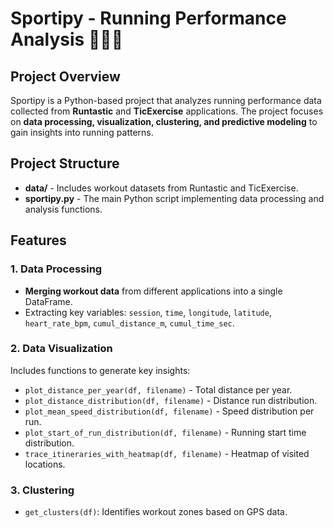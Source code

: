 # Sportipy - Running Performance Analysis 🏃🏻‍♂️

## Project Overview
Sportipy is a Python-based project that analyzes running performance data collected from **Runtastic** and **TicExercise** applications. The project focuses on **data processing, visualization, clustering, and predictive modeling** to gain insights into running patterns.

## Project Structure
- **data/** - Includes workout datasets from Runtastic and TicExercise.
- **sportipy.py** - The main Python script implementing data processing and analysis functions.
  
## Features
### 1. Data Processing
- **Merging workout data** from different applications into a single DataFrame.
- Extracting key variables: `session`, `time`, `longitude`, `latitude`, `heart_rate_bpm`, `cumul_distance_m`, `cumul_time_sec`.

### 2. Data Visualization
Includes functions to generate key insights:
- `plot_distance_per_year(df, filename)` - Total distance per year.
- `plot_distance_distribution(df, filename)` - Distance run distribution.
- `plot_mean_speed_distribution(df, filename)` - Speed distribution per run.
- `plot_start_of_run_distribution(df, filename)` - Running start time distribution.
- `trace_itineraries_with_heatmap(df, filename)` - Heatmap of visited locations.

### 3. Clustering
- `get_clusters(df)`: Identifies workout zones based on GPS data.


